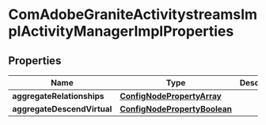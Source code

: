 

# ComAdobeGraniteActivitystreamsImplActivityManagerImplProperties

## Properties

Name | Type | Description | Notes
------------ | ------------- | ------------- | -------------
**aggregateRelationships** | [**ConfigNodePropertyArray**](ConfigNodePropertyArray.md) |  |  [optional]
**aggregateDescendVirtual** | [**ConfigNodePropertyBoolean**](ConfigNodePropertyBoolean.md) |  |  [optional]



